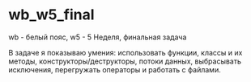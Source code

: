 # wb_w5_final
wb - белый пояс, w5 - 5 Неделя, финальная задача

В задаче я показываю умения: использовать функции, классы и их методы, конструкторы/деструкторы, потоки данных, 
выбрасывать исключения, перегружать операторы и работать с файлами.
